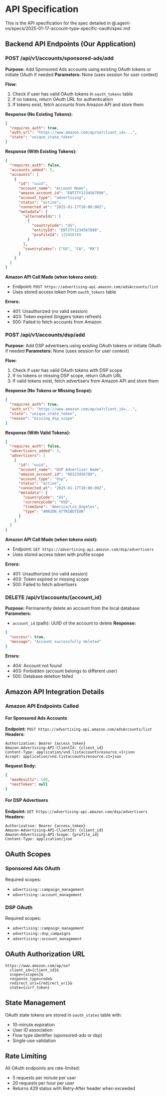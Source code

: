 # API Specification

This is the API specification for the spec detailed in @.agent-os/specs/2025-01-17-account-type-specific-oauth/spec.md

## Backend API Endpoints (Our Application)

### POST /api/v1/accounts/sponsored-ads/add

**Purpose:** Add Sponsored Ads accounts using existing OAuth tokens or initiate OAuth if needed
**Parameters:** None (uses session for user context)

**Flow:**
1. Check if user has valid OAuth tokens in `oauth_tokens` table
2. If no tokens, return OAuth URL for authentication
3. If tokens exist, fetch accounts from Amazon API and store them

**Response (No Existing Tokens):**
```json
{
  "requires_auth": true,
  "auth_url": "https://www.amazon.com/ap/oa?client_id=...",
  "state": "unique_state_token"
}
```

**Response (With Existing Tokens):**
```json
{
  "requires_auth": false,
  "accounts_added": 5,
  "accounts": [
    {
      "id": "uuid",
      "account_name": "Account Name",
      "amazon_account_id": "ENTITY1234567890",
      "account_type": "advertising",
      "status": "active",
      "connected_at": "2025-01-17T10:00:00Z",
      "metadata": {
        "alternateIds": [
          {
            "countryCode": "US",
            "entityId": "ENTITY1234567890",
            "profileId": 123456789
          }
        ],
        "countryCodes": ["US", "CA", "MX"]
      }
    }
  ]
}
```

**Amazon API Call Made (when tokens exist):**
- Endpoint: `POST https://advertising-api.amazon.com/adsAccounts/list`
- Uses stored access token from `oauth_tokens` table

**Errors:**
- 401: Unauthorized (no valid session)
- 403: Token expired (triggers token refresh)
- 500: Failed to fetch accounts from Amazon

### POST /api/v1/accounts/dsp/add

**Purpose:** Add DSP advertisers using existing OAuth tokens or initiate OAuth if needed
**Parameters:** None (uses session for user context)

**Flow:**
1. Check if user has valid OAuth tokens with DSP scope
2. If no tokens or missing DSP scope, return OAuth URL
3. If valid tokens exist, fetch advertisers from Amazon API and store them

**Response (No Tokens or Missing Scope):**
```json
{
  "requires_auth": true,
  "auth_url": "https://www.amazon.com/ap/oa?client_id=...",
  "state": "unique_state_token",
  "reason": "missing_dsp_scope"
}
```

**Response (With Valid Tokens):**
```json
{
  "requires_auth": false,
  "advertisers_added": 3,
  "advertisers": [
    {
      "id": "uuid",
      "account_name": "DSP Advertiser Name",
      "amazon_account_id": "AD123456789",
      "account_type": "dsp",
      "status": "active",
      "connected_at": "2025-01-17T10:00:00Z",
      "metadata": {
        "countryCode": "US",
        "currencyCode": "USD",
        "timeZone": "America/Los_Angeles",
        "type": "AMAZON_ATTRIBUTION"
      }
    }
  ]
}
```

**Amazon API Call Made (when tokens exist):**
- Endpoint: `GET https://advertising-api.amazon.com/dsp/advertisers`
- Uses stored access token with profile scope

**Errors:**
- 401: Unauthorized (no valid session)
- 403: Token expired or missing scope
- 500: Failed to fetch advertisers

### DELETE /api/v1/accounts/{account_id}

**Purpose:** Permanently delete an account from the local database
**Parameters:**
- `account_id` (path): UUID of the account to delete
**Response:**
```json
{
  "success": true,
  "message": "Account successfully deleted"
}
```
**Errors:**
- 404: Account not found
- 403: Forbidden (account belongs to different user)
- 500: Database deletion failed

## Amazon API Integration Details

### Amazon API Endpoints Called

#### For Sponsored Ads Accounts
**Endpoint:** `POST https://advertising-api.amazon.com/adsAccounts/list`
**Headers:**
```
Authorization: Bearer {access_token}
Amazon-Advertising-API-ClientId: {client_id}
Content-Type: application/vnd.listaccountsresource.v1+json
Accept: application/vnd.listaccountsresource.v1+json
```
**Request Body:**
```json
{
  "maxResults": 100,
  "nextToken": null
}
```

#### For DSP Advertisers
**Endpoint:** `GET https://advertising-api.amazon.com/dsp/advertisers`
**Headers:**
```
Authorization: Bearer {access_token}
Amazon-Advertising-API-ClientId: {client_id}
Amazon-Advertising-API-Scope: {profile_id}
Content-Type: application/json
```

## OAuth Scopes

### Sponsored Ads OAuth
Required scopes:
- `advertising::campaign_management`
- `advertising::account_management`

### DSP OAuth
Required scopes:
- `advertising::campaign_management`
- `advertising::dsp_campaigns`
- `advertising::account_management`

## OAuth Authorization URL
```
https://www.amazon.com/ap/oa?
  client_id={client_id}&
  scope={scopes}&
  response_type=code&
  redirect_uri={redirect_uri}&
  state={csrf_token}
```

## State Management

OAuth state tokens are stored in `oauth_states` table with:
- 10-minute expiration
- User ID association
- Flow type identifier (sponsored-ads or dsp)
- Single-use validation

## Rate Limiting

All OAuth endpoints are rate-limited:
- 5 requests per minute per user
- 20 requests per hour per user
- Returns 429 status with Retry-After header when exceeded